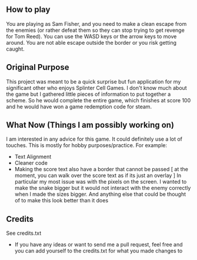## How to play
You are playing as Sam Fisher, and you need to make a clean escape from the enemies (or rather defeat them so they can stop trying to get revenge for Tom Reed). You can use the WASD keys or the arrow keys to move around. You are not able escape outside the border or you risk getting caught.

## Original Purpose
This project was meant to be a quick surprise but fun application for my significant other who enjoys Splinter Cell Games.
I don't know much about the game but I gathered little pieces of information to put together a scheme.
So he would complete the entire game, which finishes at score 100 and he would have won a game redemption code for steam.

## What Now (Things I am possibly working on)
I am interested in any advice for this game. It could definitely use a lot of touches.
This is mostly for hobby purposes/practice.
For example:
- Text Alignment
- Cleaner code
- Making the score text also have a border that cannot be passed [ at the moment, you can walk over the score text as if its just an overlay ]
In particular my most issue was with the pixels on the screen. I wanted to make the snake bigger but it would not interact with the enemy correctly when I made the sizes bigger.
And anything else that could be thought of to make this look better than it does

## Credits
See credits.txt
- If you have any ideas or want to send me a pull request, feel free and you can add yourself to the credits.txt for what you made changes to

